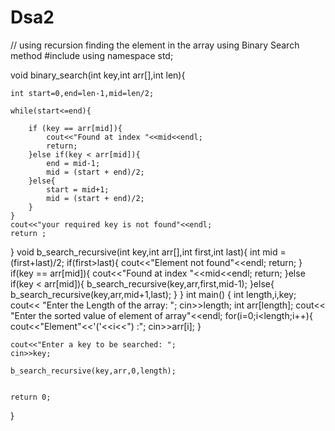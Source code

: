 # Dsa2

// using recursion finding the element in the array using Binary Search method
#include <iostream>
using namespace std;

void binary_search(int key,int arr[],int len){
    
    int start=0,end=len-1,mid=len/2;
    
    while(start<=end){
        
        if (key == arr[mid]){
            cout<<"Found at index "<<mid<<endl;
            return;
        }else if(key < arr[mid]){
            end = mid-1;
            mid = (start + end)/2;
        }else{
            start = mid+1;
            mid = (start + end)/2;
        }
    }
    cout<<"your required key is not found"<<endl;
    return ;
}
void b_search_recursive(int key,int arr[],int first,int last){
    int mid = (first+last)/2;
    if(first>last){
        cout<<"Element not found"<<endl;
        return;
    }
    if(key == arr[mid]){
        cout<<"Found at index "<<mid<<endl;
        return;
    }else if(key < arr[mid]){
        b_search_recursive(key,arr,first,mid-1);
    }else{
        b_search_recursive(key,arr,mid+1,last);
    }
}
int main()
{
    int length,i,key;
    cout<< "Enter the Length of the array: ";
    cin>>length;
    int arr[length];
    cout<< "Enter the sorted value of element of array"<<endl;
    for(i=0;i<length;i++){
        cout<<"Element"<<'('<<i<<") :";
        cin>>arr[i];
    }
    
    cout<<"Enter a key to be searched: ";
    cin>>key;
   
    b_search_recursive(key,arr,0,length);
    

    return 0;
}
